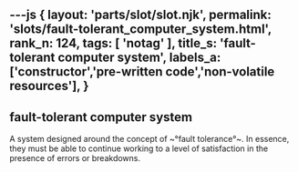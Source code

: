 ---js
{
  layout: 'parts/slot/slot.njk',
  permalink: 'slots/fault-tolerant_computer_system.html',
  rank_n: 124,
  tags: [ 'notag' ],
  title_s: 'fault-tolerant computer system',
  labels_a: ['constructor','pre-written code','non-volatile resources'],
}
---
## fault-tolerant computer system

A system designed around the concept of ~°fault tolerance°~. In essence, they must be able to continue working to a level of satisfaction in the presence of errors or breakdowns.
